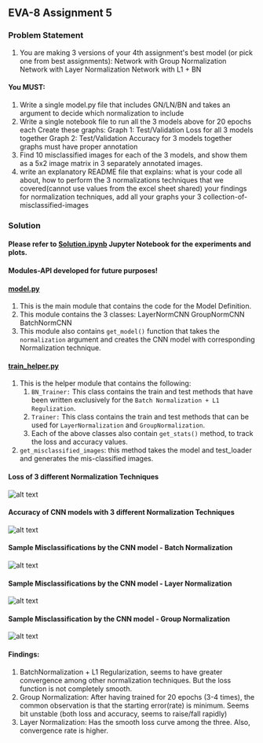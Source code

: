 ## EVA-8 Assignment 5

### Problem Statement

1. You are making 3 versions of your 4th assignment's best model (or pick one from best assignments):
Network with Group Normalization
Network with Layer Normalization
Network with L1 + BN

#### You MUST:
1. Write a single model.py file that includes GN/LN/BN and takes an argument to decide which normalization to include
2. Write a single notebook file to run all the 3 models above for 20 epochs each
Create these graphs:
    Graph 1: Test/Validation Loss for all 3 models together
    Graph 2: Test/Validation Accuracy for 3 models together
    graphs must have proper annotation
3. Find 10 misclassified images for each of the 3 models, and show them as a 5x2 image matrix in 3 separately annotated images. 
4. write an explanatory README file that explains:
    what is your code all about,
    how to perform the 3 normalizations techniques that we covered(cannot use values from the excel sheet shared)
    your findings for normalization techniques,
    add all your graphs
    your 3 collection-of-misclassified-images 



### Solution
#### Please refer to [Solution.ipynb](/Solution.ipynb) Jupyter Notebook for the experiments and plots.


#### Modules-API developed for future purposes!
#### [model.py](/model.py)
1. This is the main module that contains the code for the Model Definition.
2. This module contains the 3 classes:
    LayerNormCNN
    GroupNormCNN
    BatchNormCNN
3. This module also contains ```get_model()``` function that takes the ```normalization``` argument and creates the CNN model with corresponding Normalization technique.


#### [train_helper.py](/train_helper.py)
1. This is the helper module that contains the following:
    1. ```BN_Trainer:``` This class contains the train and test methods that have been written
    exclusively for the ```Batch Normalization + L1 Regulization```.
    2. ```Trainer:``` This class contains the train and test methods that can be used for 
    ```LayerNormalization``` and ```GroupNormalization```.
    3. Each of the above classes also contain ```get_stats()``` method, to track the loss and accuracy values.
2. ```get_misclassified_images```: this method takes the model and test_loader and generates the mis-classified images.


#### Loss of 3 different Normalization Techniques
![alt text](/images/Loss_plot.png)

#### Accuracy of CNN models with 3 different Normalization Techniques
![alt text](/images/Acc_plot.png)

#### Sample Misclassifications by the CNN model - Batch Normalization
![alt text](/images/BatchNorm_misclassified.png)

#### Sample Misclassifications by the CNN model - Layer Normalization
![alt text](/images/LayerNorm_misclassified.png)

#### Sample Misclassification by the CNN model - Group Normalization
![alt text](/images/GroupNorm_misclassified.png)


#### Findings:
1. BatchNormalization + L1 Regularization, seems to have greater convergence among other normalization techniques. But the loss function is not completely smooth.
2. Group Normalization: After having trained for 20 epochs (3-4 times), the common observation is that the starting error(rate) is minimum. Seems bit unstable (both loss and accuracy, seems to raise/fall rapidly)
3. Layer Normalization: Has the smooth loss curve among the three. Also, convergence rate is higher.

